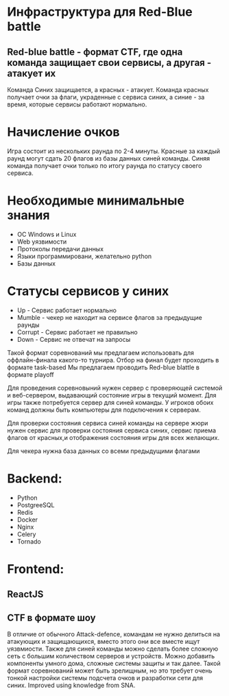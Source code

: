 # Инфраструктура для Red-Blue battle
<!-- header: RB - что это? -->
## Red-blue battle - формат CTF, где одна команда защищает свои сервисы, а другая - атакует их

Команда Синих защищается, а красных - атакует. Команда красных получает очки за флаги, украденные с сервиса синих, а синие - за время, которые сервисы работают нормально.



# Начисление очков 

 Игра состоит из нескольких раунда по 2-4 минуты. Красные за каждый раунд могут сдать 20 флагов из базы данных синей команды. Синяя команда получает очки только по итогу раунда по статусу своего сервиса. 

# Необходимые минимальные знания 
* ОС Windows и Linux
* Web уязвимости
* Протоколы передачи данных 
* Языки программировани, желательно python
* Базы данных

# Статусы сервисов у синих
* Up - Сервис работает нормально
* Mumble - чекер не находит на сервисе флагов за предыдущие раунды
* Corrupt - Сервис работает не правильно
* Down - Сервис не отвечат на запросы


Такой формат соревнований мы предлагаем использовать для оффлайн-финала какого-то турнира. Отбор на финал будет проходить в формате task-based
Мы предлагаем проводить Red-blue blattle в формате playoff


 Для проведения соревновыний нужен сервер с проверяющей системой и веб-сервером, выдавающий состояние игры в текущий момент. Для игры также потребуется сервер для синей команды. 
 У игроков обоих команд должны быть компьютеры для подключения к серверам.



Для проверки состояния сервиса синей команды на сервере жюри нужен сервис для проверки состояния сервиса синих, сервис приема флагов от красных,и отображения состояния игры для всех желающих.

Для чекера нужна база данных со всеми предыдущими флагами

# Backend:

* Python
* PostgreeSQL
* Redis
* Docker
* Nginx
* Celery
* Tornado

# Frontend:
ReactJS
---
## CTF в формате шоу    
В отличие от обычного Attack-defence, командам не нужно делиться на атакующих и защищающихся, вместо этого они все вместе ищут уязвмиости. Также для синей команды можно сделать более сложную сеть с большим количеством серверов и устройств. Можно добавить компоненты умного дома, сложные системы защиты и так далее.
Такой формат соревнований может быть зрелищным, но это требует очень тонкой настройки системы подсчета очков и разработки сети для синих.
Improved using knowledge from SNA.
